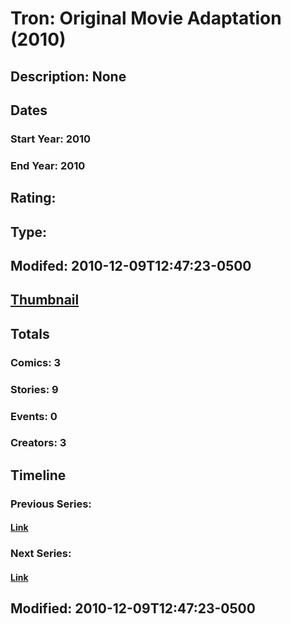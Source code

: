 # Tron: Original Movie Adaptation (2010)
## Description: None
## Dates
### Start Year: 2010
### End Year: 2010
## Rating: 
## Type: 
## Modifed: 2010-12-09T12:47:23-0500
## [Thumbnail](http://i.annihil.us/u/prod/marvel/i/mg/9/30/4c6473ece017b.jpg)
## Totals
### Comics: 3
### Stories: 9
### Events: 0
### Creators: 3
## Timeline
### Previous Series: 
#### [Link]()
### Next Series: 
#### [Link]()
## Modified: 2010-12-09T12:47:23-0500